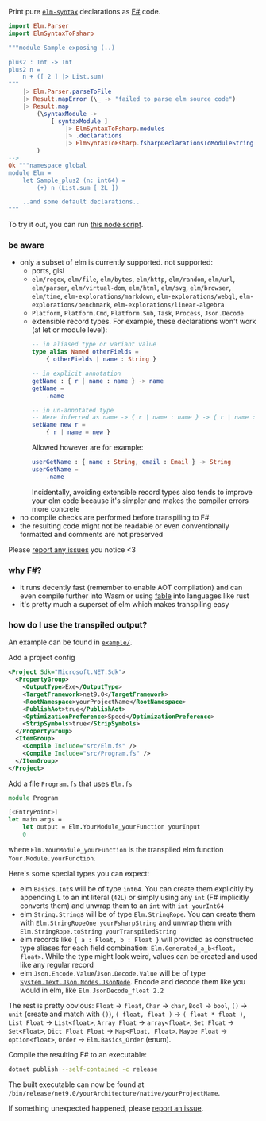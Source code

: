 Print pure [`elm-syntax`](https://dark.elm.dmy.fr/packages/stil4m/elm-syntax/latest/) declarations as [F#](https://fsharp.org/) code.

```elm
import Elm.Parser
import ElmSyntaxToFsharp

"""module Sample exposing (..)

plus2 : Int -> Int
plus2 n =
    n + ([ 2 ] |> List.sum)
"""
    |> Elm.Parser.parseToFile
    |> Result.mapError (\_ -> "failed to parse elm source code")
    |> Result.map
        (\syntaxModule ->
            [ syntaxModule ]
                |> ElmSyntaxToFsharp.modules
                |> .declarations
                |> ElmSyntaxToFsharp.fsharpDeclarationsToModuleString
        )
-->
Ok """namespace global
module Elm =
    let Sample_plus2 (n: int64) =
        (+) n (List.sum [ 2L ])

    ..and some default declarations..
"""
```

To try it out, you can
run [this node script](https://github.com/lue-bird/elm-syntax-to-fsharp/tree/main/node-elm-to-fsharp).

### be aware

-   only a subset of elm is currently supported. not supported:
    -   ports, glsl
    -   `elm/regex`, `elm/file`, `elm/bytes`, `elm/http`, `elm/random`, `elm/url`, `elm/parser`, `elm/virtual-dom`, `elm/html`, `elm/svg`, `elm/browser`, `elm/time`, `elm-explorations/markdown`, `elm-explorations/webgl`, `elm-explorations/benchmark`, `elm-explorations/linear-algebra`
    -   `Platform`, `Platform.Cmd`, `Platform.Sub`, `Task`, `Process`, `Json.Decode`
    -   extensible record types. For example, these declarations won't work (at let or module level):
        ```elm
        -- in aliased type or variant value
        type alias Named otherFields =
            { otherFields | name : String }
        
        -- in explicit annotation
        getName : { r | name : name } -> name
        getName =
            .name
        
        -- in un-annotated type
        -- Here inferred as name -> { r | name : name } -> { r | name : name }
        setName new r =
            { r | name = new }
        ```
        Allowed however are for example:
        ```elm
        userGetName : { name : String, email : Email } -> String
        userGetName =
            .name
        ```
        Incidentally, avoiding extensible record types
        also tends to improve your elm code because it's simpler and makes the compiler errors more concrete
-   no compile checks are performed before transpiling to F#
-   the resulting code might not be readable or even conventionally formatted and comments are not preserved

Please [report any issues](https://github.com/lue-bird/elm-syntax-to-fsharp/issues/new) you notice <3

### why F#?
-   it runs decently fast (remember to enable AOT compilation) and can even compile further into Wasm or using [fable](https://fable.io/) into languages like rust 
-   it's pretty much a superset of elm which makes transpiling easy

### how do I use the transpiled output?
An example can be found in [`example/`](https://github.com/lue-bird/elm-syntax-to-fsharp/tree/main/example).

Add a project config
```xml
<Project Sdk="Microsoft.NET.Sdk">
  <PropertyGroup>
    <OutputType>Exe</OutputType>
    <TargetFramework>net9.0</TargetFramework>
    <RootNamespace>yourProjectName</RootNamespace>
    <PublishAot>true</PublishAot>
    <OptimizationPreference>Speed</OptimizationPreference>
    <StripSymbols>true</StripSymbols>
  </PropertyGroup>
  <ItemGroup>
    <Compile Include="src/Elm.fs" />
    <Compile Include="src/Program.fs" />
  </ItemGroup>
</Project>
```
Add a file `Program.fs` that uses `Elm.fs`
```fs
module Program

[<EntryPoint>]
let main args =
    let output = Elm.YourModule_yourFunction yourInput
    0
```
where `Elm.YourModule_yourFunction` is the transpiled elm function `Your.Module.yourFunction`.

Here's some special types you can expect:
  - elm `Basics.Int`s will be of type `int64`.
    You can create them explicitly by appending L to an int literal (`42L`)
    or simply using any `int` (F# implicitly converts them)
    and unwrap them to an `int` with `int yourInt64`
  - elm `String.String`s will be of type `Elm.StringRope`.
    You can create them with `Elm.StringRopeOne yourFsharpString`
    and unwrap them with `Elm.StringRope.toString yourTranspiledString`
  - elm records like `{ a : Float, b : Float }` will provided as
    constructed type aliases for each field combination: `Elm.Generated_a_b<float, float>`.
    While the type might look weird, values can be created and used like any regular record
  - elm `Json.Encode.Value`/`Json.Decode.Value` will be of type
    [`System.Text.Json.Nodes.JsonNode`](https://learn.microsoft.com/en-us/dotnet/api/system.text.json.nodes.jsonnode?view=net-9.0).
    Encode and decode them like you would in elm, like `Elm.JsonDecode_float 2.2`

The rest is pretty obvious: `Float` → `float`, `Char` → `char`, `Bool` → `bool`, `()` → `unit` (create and match with `()`), `( float, float )` → `( float * float )`, `List Float` -> `List<float>`, `Array Float` → `array<float>`, `Set Float` -> `Set<Float>`, `Dict Float Float` → `Map<Float, Float>`. `Maybe Float` → `option<float>`, `Order` → `Elm.Basics_Order` (enum).

Compile the resulting F# to an executable:
```bash
dotnet publish --self-contained -c release
```
The built executable can now be found at `/bin/release/net9.0/yourArchitecture/native/yourProjectName`.

If something unexpected happened,
please [report an issue](https://github.com/lue-bird/elm-syntax-to-fsharp/issues/new).
